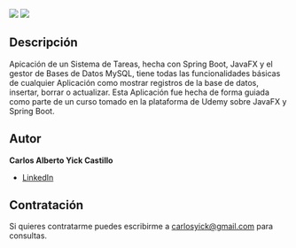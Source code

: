![](https://niixer.com/wp-content/uploads/2020/11/spring-boot.png)
![](https://upload.wikimedia.org/wikipedia/en/c/cc/JavaFX_Logo.png)

## Descripción ##

Apicación de un Sistema de Tareas, hecha con Spring Boot, JavaFX y el gestor de Bases de Datos MySQL, tiene todas las funcionalidades básicas de cualquier Aplicación como mostrar 
registros de la base de datos, insertar, borrar o actualizar. Esta Aplicación fue hecha de forma guiada como parte de un curso tomado en la plataforma de Udemy sobre JavaFX y Spring Boot. 

## Autor ##
**Carlos Alberto Yick Castillo**

* [LinkedIn](https://www.linkedin.com/in/carlosyick/)

## Contratación ##
Si quieres contratarme puedes escribirme a carlosyick@gmail.com para consultas.
